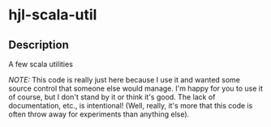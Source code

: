 # hjl-scala-util

## Description
A few scala utilities


_NOTE:_  This code is really just here because I use it and wanted some source control that someone else would manage.  I'm happy for you to use it of course, but I don't stand by it or think it's good.  The lack of documentation, etc., is intentional!  (Well, really, it's more that this code is often throw away for experiments than anything else). 